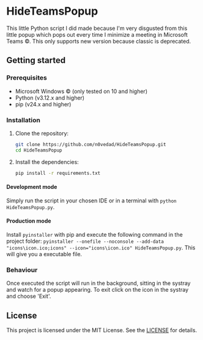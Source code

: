 # HideTeamsPopup

This little Python script I did made because I'm very disgusted from this little popup which pops out every time I minimize a meeting in Microsoft Teams ©. This only supports new version because classic is deprecated.

## Getting started

### Prerequisites

- Microsoft Windows © (only tested on 10 and higher)
- Python (v3.12.x and higher)
- pip (v24.x and higher)

### Installation

1. Clone the repository:

   ```sh
   git clone https://github.com/n0vedad/HideTeamsPopup.git
   cd HideTeamsPopup
   ```

2. Install the dependencies:

   ```sh
   pip install -r requirements.txt
   ```

#### Development mode

Simply run the script in your chosen IDE or in a terminal with `python HideTeamsPopup.py`. 

#### Production mode

Install `pyinstaller` with pip and execute the following command in the project folder: `pyinstaller --onefile --noconsole --add-data "icons\icon.ico;icons" --icon="icons\icon.ico" HideTeamsPopup.py`. This will give you a executable file. 

### Behaviour

Once executed the script will run in the background, sitting in the systray and watch for a popup appearing. To exit click on the icon in the systray and choose 'Exit'.

## License

This project is licensed under the MIT License. See the [LICENSE](/LICENSE) for details.
